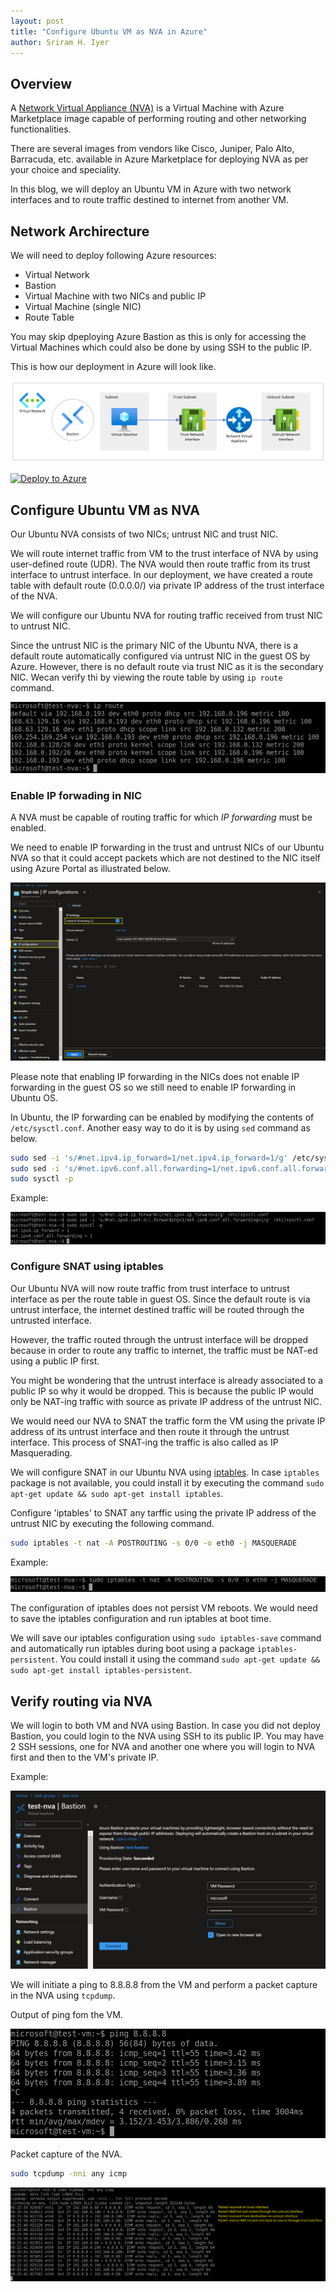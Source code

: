 ```yaml
---
layout: post
title: "Configure Ubuntu VM as NVA in Azure"
author: Sriram H. Iyer
---
```


## Overview

A [Network Virtual Appliance (NVA)](https://azure.microsoft.com/en-us/blog/best-practices-to-consider-before-deploying-a-network-virtual-appliance/) is a Virtual Machine with Azure Marketplace image capable of performing routing and other networking functionalities.

There are several images from vendors like Cisco, Juniper, Palo Alto, Barracuda, etc. available in Azure Marketplace for deploying NVA as per your choice and speciality.

In this blog, we will deploy an Ubuntu VM in Azure with two network interfaces and to route traffic destined to internet from another VM.

## Network Archirecture

We will need to deploy following Azure resources:
- Virtual Network
- Bastion
- Virtual Machine with two NICs and public IP
- Virtual Machine (single NIC)
- Route Table

You may skip dpeploying Azure Bastion as this is only for accessing the Virtual Machines which could also be done by using SSH to the public IP.

This is how our deployment in Azure will look like.

![Network Diagram](https://raw.githubusercontent.com/hisriram1996/hisriram1996.github.io/refs/heads/main/_pictures/azure-nva-lab-two-virtual-machines-bastion-network-diagram.png)

[![Deploy to Azure](https://aka.ms/deploytoazurebutton)](https://portal.azure.com/#create/Microsoft.Template/uri/https%3A%2F%2Fraw.githubusercontent.com%2Fhisriram1996%2Fhisriram1996.github.io%2Frefs%2Fheads%2Fmain%2F_arm-templates%2Fazure-virtual-machine-ubuntu-nva-deployment.json)

## Configure Ubuntu VM as NVA

Our Ubuntu NVA consists of two NICs; untrust NIC and trust NIC.

We will route internet traffic from VM to the trust interface of NVA by using user-defined route (UDR). The NVA would then route traffic from its trust interface to untrust interface. In our deployment, we have created a route table with default route (0.0.0.0/) via private IP address of the trust interface of the NVA.

We will configure our Ubuntu NVA for routing traffic received from trust NIC to untrust NIC.

Since the untrust NIC is the primary NIC of the Ubuntu NVA, there is a default route automatically configured via untrust NIC in the guest OS by Azure. However, there is no default route via trust NIC as it is the secondary NIC. Wecan verify thi by viewing the route table by using `ip route` command.

<img src="https://raw.githubusercontent.com/hisriram1996/hisriram1996.github.io/refs/heads/main/_pictures/_images_2024-01-20-Configure-Ubuntu-VM-as-NVA-in-Azure/image1.png">

### Enable IP forwading in NIC

A NVA must be capable of routing traffic for which *IP forwarding* must be enabled.

We need to enable IP forwarding in the trust and untrust NICs of our Ubuntu NVA so that it could accept packets which are not destined to the NIC itself using Azure Portal as illustrated below.

<img src="https://raw.githubusercontent.com/hisriram1996/hisriram1996.github.io/refs/heads/main/_pictures/_images_2024-01-20-Configure-Ubuntu-VM-as-NVA-in-Azure/image2.png">

Please note that enabling IP forwarding in the NICs does not enable IP forwarding in the guest OS so we still need to enable IP forwarding in Ubuntu OS.

In Ubuntu, the IP forwarding can be enabled by modifying the contents of ```/etc/sysctl.conf```. Another easy way to do it is by using ```sed``` command as below.

```bash
sudo sed -i 's/#net.ipv4.ip_forward=1/net.ipv4.ip_forward=1/g' /etc/sysctl.conf
sudo sed -i 's/#net.ipv6.conf.all.forwarding=1/net.ipv6.conf.all.forwarding=1/g' /etc/sysctl.conf
sudo sysctl -p
```

Example:

<img src="https://raw.githubusercontent.com/hisriram1996/hisriram1996.github.io/refs/heads/main/_pictures/_images_2024-01-20-Configure-Ubuntu-VM-as-NVA-in-Azure/image3.png">

### Configure SNAT using iptables

Our Ubuntu NVA will now route traffic from trust interface to untrust interface as per the route table in guest OS. Since the default route is via untrust interface, the internet destined traffic will be routed through the untrusted interface.

However, the traffic routed through the untrust interface will be dropped because in order to route any traffic to internet, the traffic must be NAT-ed using a public IP first.

You might be wondering that the untrust interface is already associated to a public IP so why it would be dropped. This is because the public IP would only be NAT-ing traffic with source as private IP address of the untrust NIC.

We would need our NVA to SNAT the traffic form the VM using the private IP address of its untrust interface and then route it through the untrust interface. This process of SNAT-ing the traffic is also called as IP Masquerading.

We will configure SNAT in our Ubuntu NVA using [iptables](https://help.ubuntu.com/community/IptablesHowTo). In case `iptables` package is not available, you could install it by executing the command `sudo apt-get update && sudo apt-get install iptables`. 

Configure 'iptables' to SNAT any tarffic using the private IP address of the untrust NIC by executing the following command.

```bash
sudo iptables -t nat -A POSTROUTING -s 0/0 -o eth0 -j MASQUERADE
```

Example:

<img src="https://raw.githubusercontent.com/hisriram1996/hisriram1996.github.io/refs/heads/main/_pictures/_images_2024-01-20-Configure-Ubuntu-VM-as-NVA-in-Azure/image4.png">

The configuration of iptables does not persist VM reboots. We would need to save the iptables configuration and run iptables at boot time.

We will save our iptables configuration using `sudo iptables-save` command and automatically run iptables during boot using a package `iptables-persistent`. You could install it using the command `sudo apt-get update && sudo apt-get install iptables-persistent`.

## Verify routing via NVA

We will login to both VM and NVA using Bastion. In case you did not deploy Bastion, you could login to the NVA using SSH to its public IP. You may have 2 SSH sessions, one for NVA and another one where you will login to NVA first and then to the VM's private IP.

Example:

<img src="https://raw.githubusercontent.com/hisriram1996/hisriram1996.github.io/refs/heads/main/_pictures/_images_2024-01-20-Configure-Ubuntu-VM-as-NVA-in-Azure/image5.png">

We will initiate a ping to 8.8.8.8 from the VM and perform a packet capture in the NVA using `tcpdump`.

Output of ping fom the VM.

<img src="https://raw.githubusercontent.com/hisriram1996/hisriram1996.github.io/refs/heads/main/_pictures/_images_2024-01-20-Configure-Ubuntu-VM-as-NVA-in-Azure/image6.png">

Packet capture of the NVA.

```bash
sudo tcpdump -nni any icmp
```

<img src="https://raw.githubusercontent.com/hisriram1996/hisriram1996.github.io/refs/heads/main/_pictures/_images_2024-01-20-Configure-Ubuntu-VM-as-NVA-in-Azure/image7.png">

<link rel="alternate" type="application/rss+xml"  href="{{ site.url }}/feed.xml" title="{{ site.title }}">
